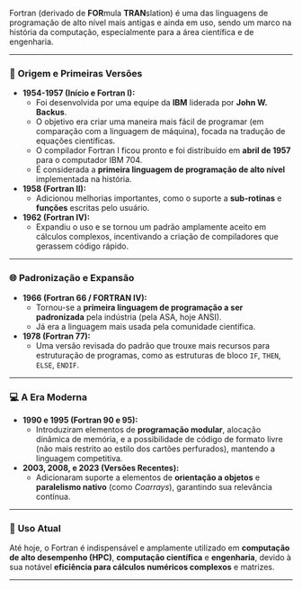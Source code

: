 Fortran (derivado de **FOR**mula **TRAN**slation) é uma das linguagens de programação de alto nível mais antigas e ainda em uso, sendo um marco na história da computação, especialmente para a área científica e de engenharia.

---

### 📅 **Origem e Primeiras Versões**

* **1954-1957 (Início e Fortran I):**
    * Foi desenvolvida por uma equipe da **IBM** liderada por **John W. Backus**.
    * O objetivo era criar uma maneira mais fácil de programar (em comparação com a linguagem de máquina), focada na tradução de equações científicas.
    * O compilador Fortran I ficou pronto e foi distribuído em **abril de 1957** para o computador IBM 704.
    * É considerada a **primeira linguagem de programação de alto nível** implementada na história.
* **1958 (Fortran II):**
    * Adicionou melhorias importantes, como o suporte a **sub-rotinas** e **funções** escritas pelo usuário.
* **1962 (Fortran IV):**
    * Expandiu o uso e se tornou um padrão amplamente aceito em cálculos complexos, incentivando a criação de compiladores que gerassem código rápido.

---

### 🌐 **Padronização e Expansão**

* **1966 (Fortran 66 / FORTRAN IV):**
    * Tornou-se a **primeira linguagem de programação a ser padronizada** pela indústria (pela ASA, hoje ANSI).
    * Já era a linguagem mais usada pela comunidade científica.
* **1978 (Fortran 77):**
    * Uma versão revisada do padrão que trouxe mais recursos para estruturação de programas, como as estruturas de bloco `IF`, `THEN`, `ELSE`, `ENDIF`.

---

### 💻 **A Era Moderna**

* **1990 e 1995 (Fortran 90 e 95):**
    * Introduziram elementos de **programação modular**, alocação dinâmica de memória, e a possibilidade de código de formato livre (não mais restrito ao estilo dos cartões perfurados), mantendo a linguagem competitiva.
* **2003, 2008, e 2023 (Versões Recentes):**
    * Adicionaram suporte a elementos de **orientação a objetos** e **paralelismo nativo** (como *Coarrays*), garantindo sua relevância contínua.

---

### 🎯 **Uso Atual**

Até hoje, o Fortran é indispensável e amplamente utilizado em **computação de alto desempenho (HPC)**, **computação científica** e **engenharia**, devido à sua notável **eficiência para cálculos numéricos complexos** e matrizes.

---
